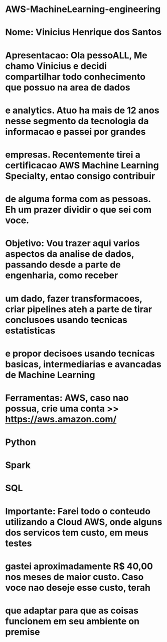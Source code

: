 # AWS-MachineLearning-engineering
# ###########################################################################################################################
#                                                                                                                           #
# Nome: Vinicius Henrique dos Santos                                                                                        #
#                                                                                                                           #
# Apresentacao: Ola pessoALL, Me chamo Vinicius e decidi compartilhar todo conhecimento que possuo na area de dados         #
#               e analytics. Atuo ha mais de 12 anos nesse segmento da tecnologia da informacao e passei por grandes        #
#               empresas. Recentemente tirei a certificacao AWS Machine Learning Specialty, entao consigo contribuir        #
#               de alguma forma com as pessoas. Eh um prazer dividir o que sei com voce.                                    #
#                                                                                                                           #
# Objetivo: Vou trazer aqui varios aspectos da analise de dados, passando desde a parte de engenharia, como receber         #
#           um dado, fazer transformacoes, criar pipelines ateh a parte de tirar conclusoes usando tecnicas estatisticas    #
#           e propor decisoes usando tecnicas basicas, intermediarias e avancadas de Machine Learning                       #
#                                                                                                                           #
# Ferramentas: AWS, caso nao possua, crie uma conta >> https://aws.amazon.com/                                              #
#              Python                                                                                                       #
#              Spark                                                                                                        #
#              SQL                                                                                                          #                                                                                                    
# Importante: Farei todo o conteudo utilizando a Cloud AWS, onde alguns dos servicos tem custo, em meus testes              #
#             gastei aproximadamente R$ 40,00 nos meses de maior custo. Caso voce nao deseje esse custo, terah              #
#             que adaptar para que as coisas funcionem em seu ambiente on premise                                           #
#                                                                                                                           #
# ###########################################################################################################################